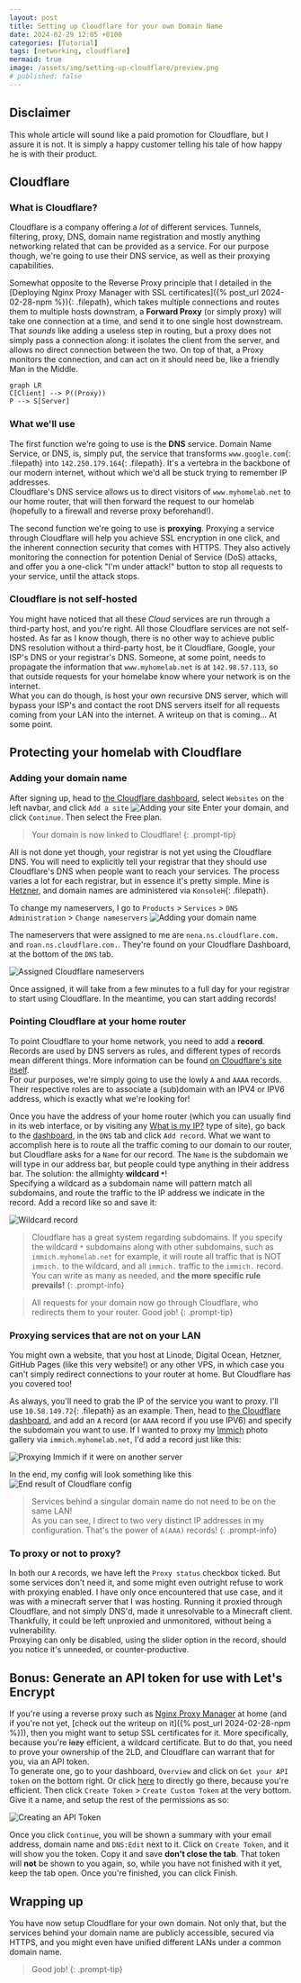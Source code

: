 ```yaml
---
layout: post
title: Setting up Cloudflare for your own Domain Name
date: 2024-02-29 12:05 +0100
categories: [Tutorial]
tags: [networking, cloudflare]
mermaid: true
image: /assets/img/setting-up-cloudflare/preview.png
# published: false
---
```


## Disclaimer
This whole article will sound like a paid promotion for Cloudflare, but I assure it is not. It is simply a happy customer telling his tale of how happy he is with their product.

## Cloudflare
### What is Cloudflare?
Cloudflare is a company offering a *lot* of different services. Tunnels, filtering, proxy, DNS, domain name registration and mostly anything networking related that can be provided as a service. For our purpose though, we're going to use their DNS service, as well as their proxying capabilities.

Somewhat opposite to the Reverse Proxy principle that I detailed in the [Deploying Nginx Proxy Manager with SSL certificates]({% post_url 2024-02-28-npm %}){: .filepath}, which takes multiple connections and routes them to multiple hosts downstram, a **Forward Proxy** (or simply proxy) will take one connection at a time, and send it to one single host downstream. That _sounds_ like adding a useless step in routing, but a proxy does not simply pass a connection along: it isolates the client from the server, and allows no direct connection between the two. On top of that, a Proxy monitors the connection, and can act on it should need be, like a friendly Man in the Middle.

```mermaid
graph LR
C[Client] --> P((Proxy))
P --> S[Server]
```

### What we'll use
The first function we're going to use is the **DNS** service. Domain Name Service, or DNS, is, simply put, the service that transforms `www.google.com`{: .filepath} into `142.250.179.164`{: .filepath}. It's a vertebra in the backbone of our modern internet, without which we'd all be stuck trying to remember IP addresses.<br>
Cloudflare's DNS service allows us to direct visitors of `www.myhomelab.net` to our home router, that will then forward the request to our homelab (hopefully to a firewall and reverse proxy beforehand!). 

The second function we're going to use is **proxying**. Proxying a service through Cloudflare will help you achieve SSL encryption in one click, and the inherent connection security that comes with HTTPS. They also actively monitoring the connection for potention Denial of Service (DoS) attacks, and offer you a one-click "I'm under attack!" button to stop all requests to your service, until the attack stops.

### Cloudflare is not self-hosted
You might have noticed that all these *Cloud* services are run through a third-party host, and you're right. All those Cloudflare services are not self-hosted. As far as I know though, there is no other way to achieve public DNS resolution without a third-party host, be it Cloudflare, Google, your ISP's DNS or your registrar's DNS. Someone, at some point, needs to propagate the information that `www.myhomelab.net` is at `142.98.57.113`, so that outside requests for your homelabe know where your network is on the internet.<br>
What you can do though, is host your own recursive DNS server, which will bypass your ISP's and contact the root DNS servers itself for all requests coming from your LAN into the internet. A writeup on that is coming... At some point.

## Protecting your homelab with Cloudflare
### Adding your domain name
After signing up, head to [the Cloudflare dashboard](https://dash.cloudflare.com/), select `Websites` on the left navbar, and click `Add a site`
![Adding your site](/assets/img/setting-up-cloudflare/adding-site.png)
Enter your domain, and click `Continue`. Then select the Free plan.
> Your domain is now linked to Cloudflare!
{: .prompt-tip}

All is not done yet though, your registrar is not yet using the Cloudflare DNS. You will need to explicitly tell your registrar that they should use Cloudflare's DNS when people want to reach your services. The process varies a lot for each registrar, but in essence it's pretty simple. Mine is [Hetzner](https://www.hetzner.com), and domain names are administered via `KonsoleH`{: .filepath}.

To change my nameservers, I go to `Products` > `Services` > `DNS Administration` > `Change nameservers`
![Adding your domain name](/assets/img/setting-up-cloudflare/domain-name.png)

The nameservers that were assigned to me are `nena.ns.cloudflare.com.` and `roan.ns.cloudflare.com.`. They're found on your Cloudflare Dashboard, at the bottom of the `DNS` tab.

![Assigned Cloudflare nameservers](/assets/img/setting-up-cloudflare/nameservers.png)

Once assigned, it will take from a few minutes to a full day for your registrar to start using Cloudflare. In the meantime, you can start adding records!

### Pointing Cloudflare at your home router
To point Cloudflare to your home network, you need to add a **record**. Records are used by DNS servers as rules, and different types of records mean different things. More information can be found [on Cloudflare's site itself](https://www.cloudflare.com/learning/dns/dns-records/). <br>
For our purposes, we're simply going to use the lowly `A` and `AAAA` records. Their respective roles are to associate a (sub)domain with an IPV4 or IPV6 address, which is exactly what we're looking for!

Once you have the address of your home router (which you can usually find in its web interface, or by visiting any [What is my IP?](https://www.whatismyip.com/) type of site), go back to the [dashboard](https://dash.cloudflare.com/), in the `DNS` tab and click `Add record`. What we want to accomplish here is to route all the traffic coming to our domain to our router, but Cloudflare asks for a `Name` for our record. The `Name` is the subdomain we will type in our address bar, but people could type anything in their address bar. The solution: the allmighty **wildcard `*`**! <br>
Specifying a wildcard as a subdomain name will pattern match all subdomains, and route the traffic to the IP address we indicate in the record. Add a record like so and save it:

![Wildcard record](/assets/img/setting-up-cloudflare/wildcard.png)

> Cloudflare has a great system regarding subdomains. If you specify the wildcard `*` subdomains along with other subdomains, such as `immich.myhomelab.net` for example, it will route all traffic that is NOT `immich.` to the wildcard, and all `immich.` traffic to the `immich.` record.<br>
> You can write as many as needed, and **the more specific rule prevails!**
{: .prompt-info}

> All requests for your domain now go through Cloudflare, who redirects them to your router. Good job!
{: .prompt-tip}

### Proxying services that are not on your LAN
You might own a website, that you host at Linode, Digital Ocean, Hetzner, GitHub Pages (like this very website!) or any other VPS, in which case you can't simply redirect connections to your router at home. But Cloudflare has you covered too!

As always, you'll need to grab the IP of the service you want to proxy. I'll use `10.58.149.72`{: .filepath} as an example.
Then, head to [the Cloudflare dashboard](https://dash.cloudflare.com/), and add an `A` record (or `AAAA` record if you use IPV6) and specify the subdomain you want to use. If I wanted to proxy my [Immich](https://immich.app/) photo gallery via `immich.myhomelab.net`, I'd add a record just like this:

![Proxying Immich if it were on another server](/assets/img/setting-up-cloudflare/proxying.png)

In the end, my config will look something like this
![End result of Cloudflare config](/assets/img/setting-up-cloudflare/end-result.png)

> Services behind a singular domain name do not need to be on the same LAN!<br>
> As you can see, I direct to two very distinct IP addresses in my configuration. That's the power of `A(AAA)` records!
{: .prompt-info}

### To proxy or not to proxy?
In both our `A` records, we have left the `Proxy status` checkbox ticked. But some services don't need it, and some might even outright refuse to work with proxying enabled. I have only once encountered that use case, and it was with a minecraft server that I was hosting. Running it proxied through Cloudflare, and not simply DNS'd, made it unresolvable to a Minecraft client. Thankfully, it could be left unproxied and unmonitored, without being a vulnerability. <br>
Proxying can only be disabled, using the slider option in the record, should you notice it's unneeded, or counter-productive.

## Bonus: Generate an API token for use with Let's Encrypt
If you're using a reverse proxy such as [Nginx Proxy Manager](https://nginxproxymanager.com/) at home (and if you're not yet, [check out the writeup on it]({% post_url 2024-02-28-npm %})), then you might want to setup SSL certificates for it. More specifically, because you're ~~lazy~~ efficient, a wildcard certificate. But to do that, you need to prove your ownership of the 2LD, and Cloudflare can warrant that for you, via an API token. <br>
To generate one, go to your dashboard, `Overview` and click on `Get your API token` on the bottom right. Or click [here](https://dash.cloudflare.com/profile/api-tokens) to directly go there, because you're efficient. Then click `Create Token` > `Create Custom Token` at the very bottom.
Give it a name, and setup the rest of the permissions as so:

![Creating an API Token](/assets/img/setting-up-cloudflare/api-token.png)

Once you click `Continue`, you will be shown a summary with your email address, domain name and `DNS:Edit` next to it. Click on `Create Token`, and it will show you the token. Copy it and save **don't close the tab**. That token will **not** be shown to you again, so, while you have not finished with it yet, keep the tab open. Once you're finished, you can click Finish.

## Wrapping up
You have now setup Cloudflare for your own domain. Not only that, but the services behind your domain name are publicly accessible, secured via HTTPS, and you might even have unified different LANs under a common domain name.

> Good job!
{: .prompt-tip}
